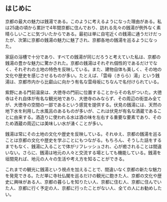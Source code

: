 ## はじめに

京都の最大の魅力は銭湯である。このように考えるようになった理由がある。私は25歳の頃から累計で4年間京都に住んでおり、訪れる先々の銭湯が例外なく素晴らしいことに気づいたからである。最初は単に自宅近くの銭湯に通うだけだったが、次第に京都の銭湯の魅力に魅了され、京都各地の銭湯を巡るようになった。

家庭の浴槽で十分であり、すべての銭湯が同じだろうと考えていた私は、京都の銭湯の豊かな魅力に驚かされた。京都の銭湯はそれぞれ個性的であるだけでなく、それぞれの土地の特色を反映している。また、建物自体も美しく、その地の文化や歴史を感じさせるものが多い。たとえば、「雲母（きらら）湯」という銭湯は、京都市内から比叡山に向かう有名な雲母坂にちなんで名付けられている。

紫野にある門前温泉は、大徳寺の門前に位置することからその名がついた。大徳寺はそれ自体が有名な観光地であり、大徳寺のみならず、その周辺の街並み全てが、大徳寺の空間の一部であるという感覚を提供する。伏見の銭湯には、天然の地下水を利用した水風呂のあるものが多いが、これは伏見が有名な酒蔵であることに由来する。酒造りに使われる水は酒の味を左右する重要な要素であり、そのため酒蔵の周辺には美味しい水が湧くことが多い。

銭湯は常にその土地の文化や歴史を反映している。それゆえ、京都の銭湯を巡ることは京都の文化や歴史を学ぶことにもつながる。もちろん、そうした話をするまでもなく、銭湯に入ることで体がリフレッシュされ、心が癒されることは間違いない。さらに、銭湯は地元の人々と交流する場としても機能している。銭湯を垣間見れば、地元の人々の生活や考え方を知ることができる。

これまでの観光に銭湯という視点を加えることで、間違いなく京都の新たな魅力を発見できる。ただ単に寺社仏閣を巡るだけの観光に飽きた人、京都の文化や歴史に興味がある人、京都の暮らしを知りたい人、京都に住む人、京都に住んでいた人、京都に行く予定の人、京都に行ったことがない人、全ての人にお勧めしたい。